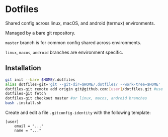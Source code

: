 # Dotfiles

Shared config across linux, macOS, and android (termux) environments.

Managed by a bare git repository.

`master` branch is for common config shared across environments.

`linux`, `macos`, `android` branches are environment specific.

## Installation

```bash
git init --bare $HOME/.dotfiles
alias dotfiles-git='git --git-dir=$HOME/.dotfiles/ --work-tree=$HOME'
dotfiles-git remote add origin git@github.com:[user]/dotfiles.git #use your forked repository url
dotfiles-git fetch
dotfiles-git checkout master #or linux, macos, android branches
bash .install.sh
```

Create and edit a file `.gitconfig-identity` with the following template:

```
[user]
    email = "..."
    name = "..."
```
